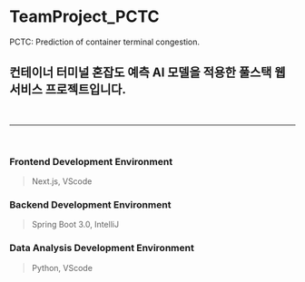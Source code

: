 # TeamProject_PCTC
PCTC: Prediction of container terminal congestion.

## 컨테이너 터미널 혼잡도 예측 AI 모델을 적용한 풀스택 웹서비스 프로젝트입니다.

<br>

***

<br>

### Frontend Development Environment
> Next.js, VScode

### Backend Development Environment
> Spring Boot 3.0, IntelliJ

### Data Analysis Development Environment
> Python, VScode

